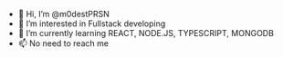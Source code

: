- 👋 Hi, I’m @m0destPRSN
- 👀 I’m interested in Fullstack developing
- 🌱 I’m currently learning REACT, NODE.JS, TYPESCRIPT, MONGODB
- 📫 No need to reach me
